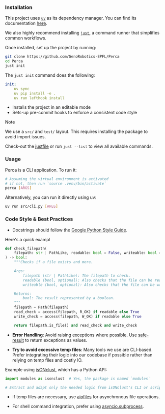### Installation

This project uses [`uv`](https://github.com/astral-sh/uv?tab=readme-ov-file#installation) as its dependency manager. You can find its documentation [here](https://docs.astral.sh/uv/).

We also highly recommend installing [`just`](https://github.com/casey/just#installation), a command runner that simplifies common workflows.

Once installed, set up the project by running:
``` bash
git clone https://github.com/GenoRobotics-EPFL/Perca
cd Perca
just init
```

The `just init` command does the following:
``` yaml
init:
    uv sync
    uv pip install -e .
    uv run lefthook install
```
* Installs the project in an editable mode
* Sets-up pre-commit hooks to enforce a consistent code style

> [!NOTE]
> We use a `src/` and `test/` layout. This requires installing the package to avoid import issues.
>
> Check-out the [justfile](/justfile) or run `just --list` to view all available commands.


### Usage
Perca is a CLI application. To run it:
``` bash
# Assuming the virtual environment is activated
# if not, then run `source .venv/bin/activate`
perca [ARGS]
```

Alternatively, you can run it directly using uv:
``` bash
uv run src/cli.py [ARGS]
```

### Code Style & Best Practices

* Docstrings should follow the [Google Python Style Guide](https://google.github.io/styleguide/pyguide.html).

Here's a quick exampl
``` py
def check_filepath(
    filepath: str | PathLike, readable: bool = False, writeable: bool = False
) -> bool:
    """Checks if a file exists and more.

    Args:
        filepath (str | PathLike): The filepath to check.
        readable (bool, optional): Also checks that the file can be read. Defaults to False.
        writeable (bool, optional): Also checks that the file can be written to. Defaults to False.

    Returns:
        bool: The result represented by a boolean.
    """
    filepath = Path(filepath)
    read_check = access(filepath, R_OK) if readable else True
    write_check = access(filepath, W_OK) if readable else True

    return filepath.is_file() and read_check and write_check
```

* **Error Handling**: Avoid raising exceptions where possible. Use [safe-result](https://github.com/overflowy/safe-result) to return exceptions as values.

* **Try to avoid excessive temp files**: Many tools we use are CLI-based. Prefer integrating their logic into our codebase if possible rather than relying on temp files and costly IO.

Example using [isONclust](https://github.com/ksahlin/isONclust), which has a Python API:
``` py
import modules as isonclust  # Yes, the package is named `modules`

# Extract and adapt only the needed logic from isONclust's CLI or script
```
* If temp files are necessary, use [aiofiles](https://github.com/Tinche/aiofiles) for asynchronous file operations.

* For shell command integration, prefer using [asyncio.subprocess](https://docs.python.org/3/library/asyncio-subprocess.html).
